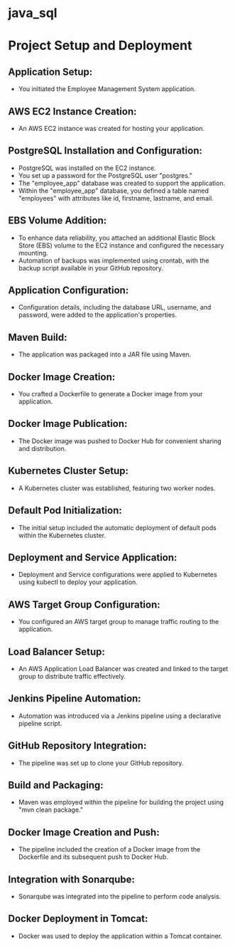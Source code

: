 # java_sql


# Project Setup and Deployment

## Application Setup:
- You initiated the Employee Management System application.

## AWS EC2 Instance Creation:
- An AWS EC2 instance was created for hosting your application.

## PostgreSQL Installation and Configuration:
- PostgreSQL was installed on the EC2 instance.
- You set up a password for the PostgreSQL user "postgres."
- The "employee_app" database was created to support the application.
- Within the "employee_app" database, you defined a table named "employees" with attributes like id, firstname, lastname, and email.

## EBS Volume Addition:
- To enhance data reliability, you attached an additional Elastic Block Store (EBS) volume to the EC2 instance and configured the necessary mounting.
- Automation of backups was implemented using crontab, with the backup script available in your GitHub repository.

## Application Configuration:
- Configuration details, including the database URL, username, and password, were added to the application's properties.

## Maven Build:
- The application was packaged into a JAR file using Maven.

## Docker Image Creation:
- You crafted a Dockerfile to generate a Docker image from your application.

## Docker Image Publication:
- The Docker image was pushed to Docker Hub for convenient sharing and distribution.

## Kubernetes Cluster Setup:
- A Kubernetes cluster was established, featuring two worker nodes.
  

## Default Pod Initialization:
- The initial setup included the automatic deployment of default pods within the Kubernetes cluster.

## Deployment and Service Application:
- Deployment and Service configurations were applied to Kubernetes using kubectl to deploy your application.

## AWS Target Group Configuration:
- You configured an AWS target group to manage traffic routing to the application.

## Load Balancer Setup:
- An AWS Application Load Balancer was created and linked to the target group to distribute traffic effectively.

## Jenkins Pipeline Automation:
- Automation was introduced via a Jenkins pipeline using a declarative pipeline script.

## GitHub Repository Integration:
- The pipeline was set up to clone your GitHub repository.

## Build and Packaging:
- Maven was employed within the pipeline for building the project using "mvn clean package."

## Docker Image Creation and Push:
- The pipeline included the creation of a Docker image from the Dockerfile and its subsequent push to Docker Hub.

## Integration with Sonarqube:
- Sonarqube was integrated into the pipeline to perform code analysis.

## Docker Deployment in Tomcat:
- Docker was used to deploy the application within a Tomcat container.

